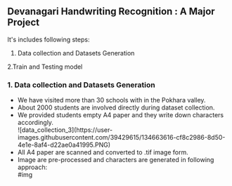 ## Devanagari Handwriting Recognition : A Major Project
It's includes following steps:
1. Data collection and Datasets Generation

2.Train and Testing model

### 1. Data collection and Datasets Generation
<ul>
<li>We have visited more than 30 schools with in the Pokhara valley.</li>
<li>About 2000 students are involved directly during dataset collection.</li>

<li>We provided students empty A4 paper and they write down characters accordingly.</li>
![data_collection_3](https://user-images.githubusercontent.com/39429615/134663616-cf8c2986-8d50-4e1e-8af4-d22ae0a41995.PNG)
  
<li>All A4 paper are scanned and converted to .tif image form.</li>
<li>Image are pre-processed and characters are generated in following approach:</li>
#img
</ul>
